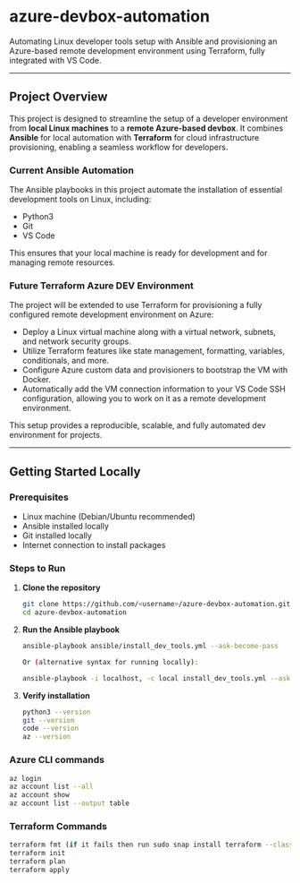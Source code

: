 # azure-devbox-automation

Automating Linux developer tools setup with Ansible and provisioning an Azure-based remote development environment using Terraform, fully integrated with VS Code.

---

## Project Overview

This project is designed to streamline the setup of a developer environment from **local Linux machines** to a **remote Azure-based devbox**. It combines **Ansible** for local automation with **Terraform** for cloud infrastructure provisioning, enabling a seamless workflow for developers.

### Current Ansible Automation

The Ansible playbooks in this project automate the installation of essential development tools on Linux, including:

- Python3
- Git
- VS Code

This ensures that your local machine is ready for development and for managing remote resources.

### Future Terraform Azure DEV Environment

The project will be extended to use Terraform for provisioning a fully configured remote development environment on Azure:

- Deploy a Linux virtual machine along with a virtual network, subnets, and network security groups.
- Utilize Terraform features like state management, formatting, variables, conditionals, and more.
- Configure Azure custom data and provisioners to bootstrap the VM with Docker.
- Automatically add the VM connection information to your VS Code SSH configuration, allowing you to work on it as a remote development environment.

This setup provides a reproducible, scalable, and fully automated dev environment for projects.

---

## Getting Started Locally

### Prerequisites

- Linux machine (Debian/Ubuntu recommended)
- Ansible installed locally
- Git installed locally
- Internet connection to install packages

### Steps to Run

1. **Clone the repository**
   ```bash
   git clone https://github.com/<username>/azure-devbox-automation.git
   cd azure-devbox-automation

2. **Run the Ansible playbook**
   ```bash 
   ansible-playbook ansible/install_dev_tools.yml --ask-become-pass
   
   Or (alternative syntax for running locally):

   ansible-playbook -i localhost, -c local install_dev_tools.yml --ask-become-pass

3. **Verify installation**	
   ```bash  
   python3 --version
   git --version
   code --version
   az --version

### Azure CLI commands
   ```bash  
   az login
   az account list --all 
   az account show
   az account list --output table
```

### Terraform Commands

```bash
terraform fmt (if it fails then run sudo snap install terraform --classic)
terraform init
terraform plan
terraform apply